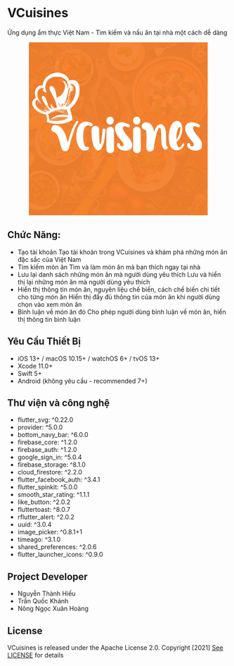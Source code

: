# VCuisines

Ứng dụng ẩm thực Việt Nam - Tìm kiếm và nấu ăn tại nhà một cách dễ dàng

<center>
<img src="assets/icons/app_logo.png"/>
</center>


## Chức Năng: 

- Tạo tài khoản
Tạo tài khoản trong VCuisines và khám phá những món ăn đặc sắc của Việt Nam
- Tìm kiếm món ăn
Tìm và làm món ăn mà bạn thích ngay tại nhà
- Lưu lại danh sách những món ăn mà người dùng yêu thích
Lưu và hiển thị lại những món ăn mà người dùng yêu thích
- Hiển thị thông tin món ăn, nguyên liệu chế biến, cách chế biến chi tiết cho từng món ăn
Hiển thị đầy đủ thông tin của món ăn khi người dùng chọn vào xem món ăn
- Bình luận về món ăn đó 
Cho phép người dùng bình luận về món ăn, hiển thị thông tin bình luận

## Yêu Cầu Thiết Bị

- iOS 13+ / macOS 10.15+ / watchOS 6+ / tvOS 13+
- Xcode 11.0+
- Swift 5+
- Android (không yêu cầu - recommended 7+)

## Thư viện và công nghệ

- flutter_svg: ^0.22.0
- provider: ^5.0.0
- bottom_navy_bar: ^6.0.0
- firebase_core: ^1.2.0
- firebase_auth: ^1.2.0
- google_sign_in: ^5.0.4
- firebase_storage: ^8.1.0
- cloud_firestore: ^2.2.0
- flutter_facebook_auth: ^3.4.1
- flutter_spinkit: ^5.0.0
- smooth_star_rating: ^1.1.1
- like_button: ^2.0.2
- fluttertoast: ^8.0.7
- rflutter_alert: ^2.0.2
- uuid: ^3.0.4
- image_picker: ^0.8.1+1
- timeago: ^3.1.0
- shared_preferences: ^2.0.6
- flutter_launcher_icons: ^0.9.0

## Project Developer

- Nguyễn Thành Hiếu 
- Trần Quốc Khánh
- Nông Ngọc Xuân Hoàng

## License

VCuisines is released under the Apache License 2.0. Copyright [2021] [See LICENSE](https://github.com/KSB-tqk/Vcusines/blob/master/LICENSE) for details



